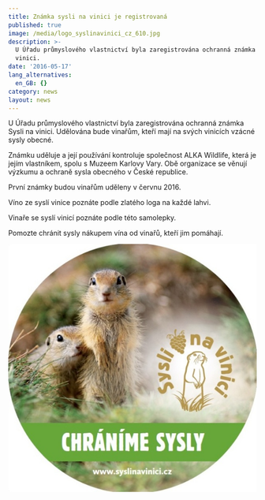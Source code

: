 ```yaml
---
title: Známka sysli na vinici je registrovaná
published: true
image: /media/logo_syslinavinici_cz_610.jpg
description: >-
  U Úřadu průmyslového vlastnictví byla zaregistrována ochranná známka Sysli na
  vinici. 
date: '2016-05-17'
lang_alternatives:
  en_GB: {}
category: news
layout: news
---
```

U Úřadu průmyslového vlastnictví byla zaregistrována ochranná známka Sysli na vinici. Udělována bude vinařům, kteří mají na svých vinicích vzácné sysly obecné.

Známku uděluje a její používání kontroluje společnost ALKA Wildlife, která je jejím vlastníkem, spolu s Muzeem Karlovy Vary. Obě organizace se věnují výzkumu a ochraně sysla obecného v České republice.

První známky budou vinařům uděleny v červnu 2016.

Víno ze syslí vinice poznáte podle zlatého loga na každé lahvi.

Vinaře se syslí vinicí poznáte podle této samolepky.

Pomozte chránit sysly nákupem vína od vinařů, kteří jim pomáhají.

![](/media/samolepka_syslinavinici.jpg)
